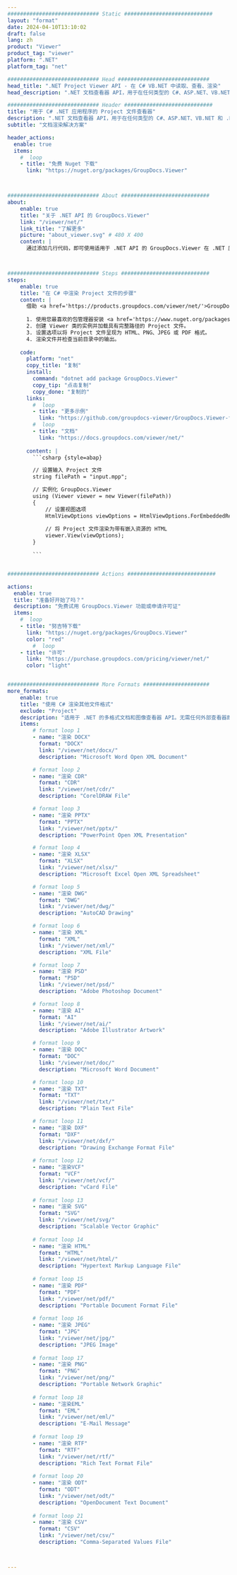 ```yaml
---
############################# Static ############################
layout: "format"
date: 2024-04-10T13:10:02
draft: false
lang: zh
product: "Viewer"
product_tag: "viewer"
platform: ".NET"
platform_tag: "net"

############################# Head #############################
head_title: ".NET Project Viewer API - 在 C# VB.NET 中读取、查看、渲染"
head_description: ".NET 文档查看器 API，用于在任何类型的 C#、ASP.NET、VB.NET 和 .NET Core 应用程序中读取、渲染和显示 Project。"

############################# Header ############################
title: "用于 C# .NET 应用程序的 Project 文件查看器" 
description: ".NET 文档查看器 API，用于在任何类型的 C#、ASP.NET、VB.NET 和 .NET Core 应用程序中读取、渲染和显示 Project 文件。使用 HTML5、PDF 或使用几行代码以图像形式查看具有真实格式和布局的渲染文件。" 
subtitle: "文档渲染解决方案" 

header_actions:
  enable: true
  items:
    #  loop
    - title: "免费 Nuget 下载"
      link: "https://nuget.org/packages/GroupDocs.Viewer"



############################# About ############################
about:
    enable: true
    title: "关于 .NET API 的 GroupDocs.Viewer"
    link: "/viewer/net/"
    link_title: "了解更多"
    picture: "about_viewer.svg" # 480 X 400
    content: |
      通过添加几行代码，即可使用适用于 .NET API 的 GroupDocs.Viewer 在 .NET 应用程序中查看 190 多种流行文档格式。开发人员可以轻松地以 HTML5、图像或 PDF 模式显示 PDF、文字处理、Excel 电子表格、演示文稿、Visio、Project、Outlook 和许多其他流行的文档格式。文档渲染速度快，与原始源文件相同，并且不需要安装额外的软件或任何其他外部库。



############################# Steps ############################
steps:
    enable: true
    title: "在 C# 中渲染 Project 文件的步骤" 
    content: |
      借助 <a href='https://products.groupdocs.com/viewer/net/'>GroupDocs.Viewer</a>，您只需几个步骤即可将 Project 呈现为 HTML、JPEG、PNG 或 PDF。
      
      1. 使用您最喜欢的包管理器安装 <a href='https://www.nuget.org/packages/groupdocs.viewer'>GroupDocs.Viewer for .NET</a>。 
      2. 创建 Viewer 类的实例并加载具有完整路径的 Project 文件。  
      3. 设置选项以将 Project 文件呈现为 HTML、PNG、JPEG 或 PDF 格式。 
      4. 渲染文件并检查当前目录中的输出。 
   
    code:
      platform: "net"
      copy_title: "复制"
      install:
        command: "dotnet add package GroupDocs.Viewer"
        copy_tip: "点击复制"
        copy_done: "复制的"
      links:
        #  loop
        - title: "更多示例"
          link: "https://github.com/groupdocs-viewer/GroupDocs.Viewer-for-.NET"
        #  loop
        - title: "文档"
          link: "https://docs.groupdocs.com/viewer/net/"
          
      content: |
        ```csharp {style=abap}

        // 设置输入 Project 文件
        string filePath = "input.mpp";

        // 实例化 GroupDocs.Viewer
        using (Viewer viewer = new Viewer(filePath))
        {
            // 设置视图选项
            HtmlViewOptions viewOptions = HtmlViewOptions.ForEmbeddedResources();
                
            // 将 Project 文件渲染为带有嵌入资源的 HTML
            viewer.View(viewOptions);
        }

        ```            


############################# Actions ############################

actions:
  enable: true
  title: "准备好开始了吗？"
  description: "免费试用 GroupDocs.Viewer 功能或申请许可证"
  items:
    #  loop
    - title: "努吉特下载"
      link: "https://nuget.org/packages/GroupDocs.Viewer"
      color: "red"
        #  loop
    - title: "许可"
      link: "https://purchase.groupdocs.com/pricing/viewer/net/"
      color: "light"


############################# More Formats #####################
more_formats:
    enable: true
    title: "使用 C# 渲染其他文件格式"
    exclude: "Project"
    description: "适用于 .NET 的多格式文档和图像查看器 API。无需任何外部查看器即可查看以下一些流行的文件格式。"
    items: 
        # format loop 1
        - name: "渲染 DOCX"
          format: "DOCX"
          link: "/viewer/net/docx/"
          description: "Microsoft Word Open XML Document" 

        # format loop 2
        - name: "渲染 CDR" 
          format: "CDR"
          link: "/viewer/net/cdr/"
          description: "CorelDRAW File" 

        # format loop 3
        - name: "渲染 PPTX"
          format: "PPTX"
          link: "/viewer/net/pptx/"
          description: "PowerPoint Open XML Presentation" 

        # format loop 4
        - name: "渲染 XLSX"
          format: "XLSX"
          link: "/viewer/net/xlsx/"
          description: "Microsoft Excel Open XML Spreadsheet" 

        # format loop 5
        - name: "渲染 DWG"
          format: "DWG"
          link: "/viewer/net/dwg/"
          description: "AutoCAD Drawing"

        # format loop 6
        - name: "渲染 XML"
          format: "XML"
          link: "/viewer/net/xml/"
          description: "XML File"

        # format loop 7
        - name: "渲染 PSD"
          format: "PSD"
          link: "/viewer/net/psd/"
          description: "Adobe Photoshop Document"

        # format loop 8
        - name: "渲染 AI"
          format: "AI"
          link: "/viewer/net/ai/"
          description: "Adobe Illustrator Artwork"

        # format loop 9
        - name: "渲染 DOC"
          format: "DOC"
          link: "/viewer/net/doc/"
          description: "Microsoft Word Document" 

        # format loop 10
        - name: "渲染 TXT" 
          format: "TXT"
          link: "/viewer/net/txt/"
          description: "Plain Text File" 

        # format loop 11
        - name: "渲染 DXF" 
          format: "DXF"
          link: "/viewer/net/dxf/"
          description: "Drawing Exchange Format File"  
          
        # format loop 12
        - name: "渲染VCF"
          format: "VCF"
          link: "/viewer/net/vcf/"
          description: "vCard File"  
              
        # format loop 13
        - name: "渲染 SVG"
          format: "SVG"
          link: "/viewer/net/svg/"
          description: "Scalable Vector Graphic" 
          
        # format loop 14
        - name: "渲染 HTML"
          format: "HTML"
          link: "/viewer/net/html/"
          description: "Hypertext Markup Language File" 
          
        # format loop 15
        - name: "渲染 PDF"
          format: "PDF"
          link: "/viewer/net/pdf/"
          description: "Portable Document Format File"
          
        # format loop 16
        - name: "渲染 JPEG"
          format: "JPG"
          link: "/viewer/net/jpg/"
          description: "JPEG Image"
          
        # format loop 17
        - name: "渲染 PNG"
          format: "PNG"
          link: "/viewer/net/png/"
          description: "Portable Network Graphic" 
          
        # format loop 18
        - name: "渲染EML"
          format: "EML"
          link: "/viewer/net/eml/"
          description: "E-Mail Message" 
          
        # format loop 19
        - name: "渲染 RTF"
          format: "RTF"
          link: "/viewer/net/rtf/"
          description: "Rich Text Format File" 
          
        # format loop 20
        - name: "渲染 ODT"
          format: "ODT"
          link: "/viewer/net/odt/"
          description: "OpenDocument Text Document" 
          
        # format loop 21
        - name: "渲染 CSV"
          format: "CSV"
          link: "/viewer/net/csv/"
          description: "Comma-Separated Values File" 



---
```


